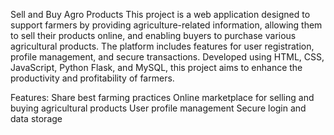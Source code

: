 Sell and Buy Agro Products
This project is a web application designed to support farmers by providing agriculture-related information, 
allowing them to sell their products online, and enabling buyers to purchase various agricultural products. 
The platform includes features for user registration, profile management, and secure transactions. 
Developed using HTML, CSS, JavaScript, Python Flask, and MySQL, this project aims to enhance the productivity and profitability of farmers.

Features:
Share best farming practices
Online marketplace for selling and buying agricultural products
User profile management
Secure login and data storage
